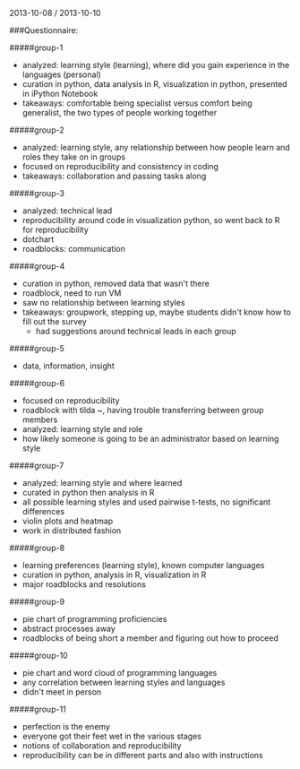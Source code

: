 2013-10-08 / 2013-10-10

###Questionnaire:

#####group-1
+ analyzed: learning style (learning), where did you gain experience in the languages (personal)
+ curation in python, data analysis in R, visualization in python, presented in iPython Notebook
+ takeaways: comfortable being specialist versus comfort being generalist, the two types of people working together 

#####group-2
+ analyzed: learning style, any relationship between how people learn and roles they take on in groups
+ focused on reproducibility and consistency in coding
+ takeaways: collaboration and passing tasks along

#####group-3
+ analyzed: technical lead
+ reproducibility around code in visualization python, so went back to R for reproducibility
+ dotchart
+ roadblocks: communication 

#####group-4
+ curation in python, removed data that wasn't there
+ roadblock, need to run VM
+ saw no relationship between learning styles
+ takeaways: groupwork, stepping up, maybe students didn't know how to fill out the survey
  + had suggestions around technical leads in each group

#####group-5
+ data, information, insight

#####group-6
+ focused on reproducibility
+ roadblock with tilda ~, having trouble transferring between group members
+ analyzed: learning style and role
+ how likely someone is going to be an administrator based on learning style

#####group-7
+ analyzed: learning style and where learned
+ curated in python then analysis in R
+ all possible learning styles and used pairwise t-tests, no significant differences
+ violin plots and heatmap
+ work in distributed fashion

#####group-8
+ learning preferences (learning style), known computer languages
+ curation in python, analysis in R, visualization in R
+ major roadblocks and resolutions

#####group-9
+ pie chart of programming proficiencies
+ abstract processes away
+ roadblocks of being short a member and figuring out how to proceed

#####group-10
+ pie chart and word cloud of programming languages
+ any correlation between learning styles and languages
+ didn't meet in person

#####group-11
+ perfection is the enemy
+ everyone got their feet wet in the various stages
+ notions of collaboration and reproducibility
+ reproducibility can be in different parts and also with instructions
